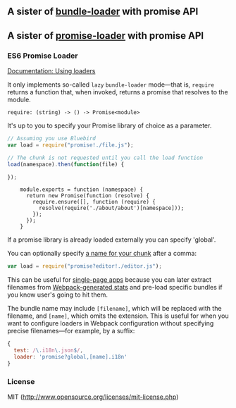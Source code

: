 ## A sister of [bundle-loader](https://github.com/webpack/bundle-loader) with promise API
## A sister of [promise-loader](https://github.com/gaearon/promise-loader) with promise API

### ES6 Promise Loader

[Documentation: Using loaders](http://webpack.github.io/docs/using-loaders.html)

It only implements so-called `lazy` `bundle-loader` mode—that is, `require` returns a function that, when invoked, returns a promise that resolves to the module.

`require: (string) -> () -> Promise<module>`

It's up to you to specify your Promise library of choice as a parameter.

``` javascript
// Assuming you use Bluebird
var load = require("promise!./file.js");

// The chunk is not requested until you call the load function
load(namespace).then(function(file) {

});
```
```
    module.exports = function (namespace) {
      return new Promise(function (resolve) {
        require.ensure([], function (require) {
          resolve(require('./about/about')[namespace]));
        });
      });
    }
```

If a promise library is already loaded externally you can specify 'global'.


You can optionally specify [a name for your chunk](http://webpack.github.io/docs/code-splitting.html#named-chunks) after a comma:

```javascript
var load = require("promise?editor!./editor.js");
```

This can be useful for [single-page apps](http://webpack.github.io/docs/optimization.html#single-page-app) because you can later extract filenames from [Webpack-generated stats](https://github.com/webpack/docs/wiki/node.js-api#stats) and pre-load specific bundles if you know user's going to hit them.

The bundle name may include `[filename]`, which will be replaced with the filename, and `[name]`, which omits the extension. This is useful for when you want to configure loaders in Webpack configuration without specifying precise filenames—for example, by a suffix:

```javascript
{
  test: /\.i18n\.json$/,
  loader: 'promise?global,[name].i18n'
}
```

### License

MIT (http://www.opensource.org/licenses/mit-license.php)

